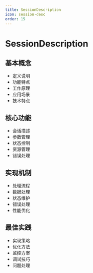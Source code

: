 ```yaml
---
title: SessionDescription
icon: session-desc
order: 15
---
```


# SessionDescription

## 基本概念
- 定义说明
- 功能特点
- 工作原理
- 应用场景
- 技术特点

## 核心功能
- 会话描述
- 参数管理
- 状态控制
- 资源管理
- 错误处理

## 实现机制
- 处理流程
- 数据处理
- 状态维护
- 错误处理
- 性能优化

## 最佳实践
- 实现策略
- 优化方法
- 监控方案
- 调试技巧
- 问题处理
